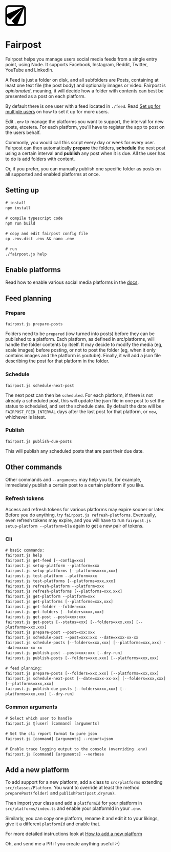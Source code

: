 
<img src="https://github.com/commonpike/fairpost/raw/main/public/fairpost-icon.png" width="64" height="64">

# Fairpost

Fairpost helps you manage users social media feeds from a single 
entry point, using Node. It supports Facebook, Instagram, 
Reddit, Twitter, YouTube and LinkedIn.

A Feed is just a folder on disk, and all subfolders are Posts, 
containing at least one text file (the post body) and 
optionally images or video. 
Fairpost is *opinionated*, meaning, it will decide
how a folder with contents can best be presented
as a post on each platform. 

By default there is one user with a feed located in `./feed`.
Read [Set up for multiple users](./docs/MultipleUsers.md)
on how to set it up for more users.

Edit `.env` to manage the platforms
you want to support, the interval for new posts,
etcetera. For each platform, you'll have to 
register the app to post on the users behalf.

Commonly, you would call this script every day or week
for every user. Fairpost can then automatically **prepare** the folders,
**schedule** the next post using a certain interval and 
**publish** any post when it is due. All the user has to do is 
add folders with content.

Or, if you prefer, you can manually publish one
specific folder as posts on all supported and enabled 
platforms at once.


## Setting up 
```
# install
npm install

# compile typescript code
npm run build

# copy and edit fairpost config file
cp .env.dist .env && nano .env

# run
./fairpost.js help
```
 
## Enable platforms

Read how to enable various social media platforms in the [docs](docs).


## Feed planning
### Prepare
```
fairpost.js prepare-posts
```
Folders need to be `prepared` (iow turned into posts)
before they can be published to a platform. 
Each platform, as defined in src/platforms, will 
handle the folder contents by itself. It may
decide to modify the media (eg, scale images) 
before posting, or not to post the folder (eg, 
when it only contains images and the platform 
is youtube). Finally, it will add a json file
describing the post for that platform in the 
folder.

### Schedule
```
fairpost.js schedule-next-post
```
The next post can then be `scheduled`. For each platform,
if there is not already a scheduled post, this will update
the json file in one post to set the status to scheduled, 
and set the schedule date. 
By default the date will be `FAIRPOST_FEED_INTERVAL` days 
after the last post for that platform, or `now`, whichever 
is latest.

### Publish
```
fairpost.js publish-due-posts
```
This will publish any scheduled posts that are past their due date.


## Other commands

Other commands and `--arguments`
may help you to, for example, immediately publish
a certain post to a certain platform if you like.

### Refresh tokens

Access and refresh tokens for various platforms may
expire sooner or later. Before you do anything, try
`fairpost.js refresh-platforms`. Eventually, even
refresh tokens may expire, and you will have to run
`fairpost.js setup-platform --platform=bla` again
to get a new pair of tokens.


### Cli

```
# basic commands:
fairpost.js help
fairpost.js get-feed [--config=xxx]
fairpost.js setup-platform --platform=xxx
fairpost.js setup-platforms [--platforms=xxx,xxx]
fairpost.js test-platform --platform=xxx
fairpost.js test-platforms [--platforms=xxx,xxx]
fairpost.js refresh-platform --platform=xxx
fairpost.js refresh-platforms [--platforms=xxx,xxx]
fairpost.js get-platform --platform=xxx
fairpost.js get-platforms [--platforms=xxx,xxx]
fairpost.js get-folder --folder=xxx
fairpost.js get-folders [--folders=xxx,xxx]
fairpost.js get-post --post=xxx:xxx
fairpost.js get-posts [--status=xxx] [--folders=xxx,xxx] [--platforms=xxx,xxx] 
fairpost.js prepare-post --post=xxx:xxx
fairpost.js schedule-post --post=xxx:xxx --date=xxxx-xx-xx 
fairpost.js schedule-posts [--folders=xxx,xxx] [--platforms=xxx,xxx] --date=xxxx-xx-xx
fairpost.js publish-post --post=xxx:xxx [--dry-run]
fairpost.js publish-posts [--folders=xxx,xxx] [--platforms=xxx,xxx]

# feed planning:
fairpost.js prepare-posts [--folders=xxx,xxx] [--platforms=xxx,xxx]
fairpost.js schedule-next-post [--date=xxxx-xx-xx] [--folders=xxx,xxx] [--platforms=xxx,xxx] 
fairpost.js publish-due-posts [--folders=xxx,xxx] [--platforms=xxx,xxx] [--dry-run]
```

### Common arguments 

```
# Select which user to handle
fairpost.js @[user] [command] [arguments] 

# Set the cli report format to pure json
fairpost.js [command] [arguments] --report=json

# Enable trace logging output to the console (overriding .env)
fairpost.js [command] [arguments] --verbose

```


## Add a new platform

To add support for a new platform, add a class to `src/platforms`
extending `src/classes/Platform`. You want to override at least the
method `preparePost(folder)` and  `publishPost(post,dryrun)`.

Then import your class and add a `platformId` for your platform 
in `src/platforms/index.ts` and enable your platformId in your `.env`.

Similarly, you can copy one platform, rename it and edit it to your
likings, give it a different `platformId` and enable that.

For more detailed instructions look at [How to add a new platform](./docs/NewPlatform.md)

Oh, and send me a PR if you create anything useful :-) 






